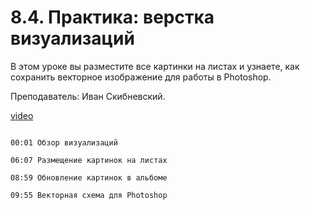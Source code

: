 # 8.4. Практика: верстка визуализаций

В этом уроке вы разместите все картинки на листах и узнаете, как сохранить векторное изображение для работы в Photoshop.

Преподаватель: Иван Скибневский. 

[video](https://player.softculture.cc/embed/online/ARC/ARC_59.21.12_L8-4_Practice_Renders_in_Album)

```chapters

00:01 Обзор визуализаций

06:07 Размещение картинок на листах

08:59 Обновление картинок в альбоме

09:55 Векторная схема для Photoshop

```